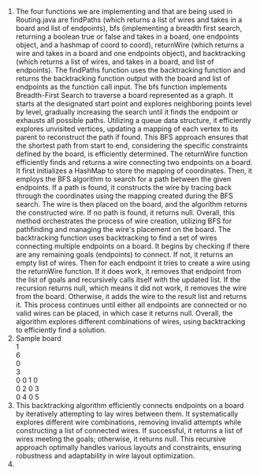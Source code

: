 1. The four functions we are implementing and that are being used in Routing.java are findPaths (which returns a list of 
wires and takes in a board and list of endpoints), bfs (implementing a breadth first search, returning a boolean true or 
false and takes in a board, one endpoints object, and a hashmap of coord to coord), returnWire (which returns a wire and 
takes in a board and one endpoints object), and backtracking (which returns a list of wires, and takes in a board, and 
list of endpoints). The findPaths function uses the backtracking function and returns the backtracking function output 
with the board and list of endpoints as the function call input. The bfs function implements Breadth-First Search to 
traverse a board represented as a graph. It starts at the designated start point and explores neighboring points 
level by level, gradually increasing the search until it finds the endpoint or exhausts all possible paths. Utilizing a 
queue data structure, it efficiently explores unvisited vertices, updating a mapping of each vertex to its parent to 
reconstruct the path if found. This BFS approach ensures that the shortest path from start to end, considering the 
specific constraints defined by the board, is efficiently determined. The returnWire function efficiently finds and returns 
a wire connecting two endpoints on a board. It first initializes a HashMap to store the mapping of coordinates. Then, it 
employs the BFS algorithm to search for a path between the given endpoints. If a path is found, it constructs the wire 
by tracing back through the coordinates using the mapping created during the BFS search. The wire is then placed on the 
board, and the algorithm returns the constructed wire. If no path is found, it returns null. Overall, this method 
orchestrates the process of wire creation, utilizing BFS for pathfinding and managing the wire's placement on the board. 
The backtracking function uses backtracking to find a set of wires connecting multiple endpoints on a board. It begins 
by checking if there are any remaining goals (endpoints) to connect. If not, it returns an empty list of wires. 
Then for each endpoint it tries to create a wire using the returnWire function. If it does work, it removes that 
endpoint from the list of goals and recursively calls itself with the updated list. If the recursion returns null, 
which means it did not work, it removes the wire from the board. Otherwise, it adds the wire to the result list and 
returns it. This process continues until either all endpoints are connected or no valid wires can be placed, 
in which case it returns null. Overall, the algorithm explores different combinations of wires, 
using backtracking to efficiently find a solution.
2. Sample board\
   1\
   6\
   0\
   3\
   0 0 1 0\
   0 2 0 3\
   0 4 0 5
3. This backtracking algorithm efficiently connects endpoints on a board by iteratively attempting to lay wires between 
them. It systematically explores different wire combinations, removing invalid attempts while constructing a list of 
connected wires. If successful, it returns a list of wires meeting the goals; otherwise, it returns null. This recursive 
approach optimally handles various layouts and constraints, ensuring robustness and adaptability in wire layout 
optimization.
4. 